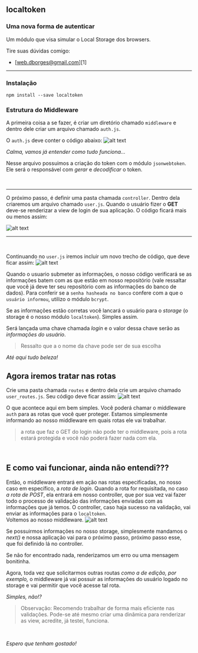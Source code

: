 ## localtoken
### Uma nova forma de autenticar
Um módulo que visa simular o Local Storage dos browsers.

Tire suas dúvidas comigo:
- [web.dborges@gmail.com][1]
<hr>

### Instalação
`npm install --save localtoken`

### Estrutura do Middleware
A primeira coisa a se fazer, é criar um diretório chamado `middleware` e dentro dele criar um arquivo chamado `auth.js`.

O `auth.js` deve conter o código abaixo:
![alt text](https://i.imgur.com/AEve2qo.png) <br>

*Calma, vamos já entender como tudo funciona...*


Nesse arquivo possuimos a criação do token com o módulo `jsonwebtoken`. Ele será o responsável com *gerar* e *decodificar* o token.

<br>
<hr>

O próximo passo, é definir uma pasta chamada `controller`. Dentro dela criaremos um arquivo chamado `user.js`.
Quando o usuário fizer o **GET** deve-se renderizar a view de login de sua aplicação. O código ficará mais ou menos assim:

![alt text](https://i.imgur.com/0CyQJJD.png)
<hr>
<br>

Continuando no `user.js` iremos incluir um novo trecho de código, que deve ficar assim:
![alt text](https://i.imgur.com/bfhEfoI.png)

Quando o usuario submeter as informações, o nosso código verificará se as informações batem com as que estão em nosso repositório (vale ressaltar que você já deve ter seu repositório com as informações do banco de dados). Para conferir se a `senha hasheada no banco` confere com a que o `usuário informou`, utilizo o módulo `bcrypt`.

Se as informações estão corretas você lancará o usuário para o *storage* (o storage é o nosso módulo `localtoken`). Simples assim.

Será lançada uma chave chamada *login* e o valor dessa chave serão as *informações do usuário*.
> Ressalto que a o nome da chave pode ser de sua escolha

*Até aqui tudo beleza!* <br>

## Agora iremos tratar nas rotas
Crie uma pasta chamada `routes` e dentro dela crie um arquivo chamado `user_routes.js`.
Seu código deve ficar assim:
![alt text](https://i.imgur.com/jKj7vxj.png)

O que acontece aqui em bem simples. Você poderá chamar o middleware `auth` para as rotas que você quer proteger. Estamos simplesmente informando ao nosso middleware em quais rotas ele vai trabalhar.

> a rota que faz o GET do login não pode ter o middleware, pois a rota estará protegida e você não poderá fazer nada com ela.
<br>

## E como vai funcionar, ainda não entendi??? <br>
Então, o middleware entrará em ação nas rotas especificadas, no nosso caso em específico, a *rota de login*. Quando a rota for requisitada, no caso *a rota de POST*, ela entrará em nosso controller, que por sua vez vai fazer todo o processo de validação das informações enviadas com as informações que já temos. O controller, caso haja sucesso na validação, vai enviar as informações para o `localtoken`. <br>
Voltemos ao nosso middleware.
![alt text](https://i.imgur.com/hNAZOp0.png)


Se possuirmos informações no nosso storage, simplesmente mandamos o *next()* e nossa aplicação vai para o próximo passo, próximo passo esse, que foi definido lá no controller. 

Se não for encontrado nada, renderizamos um erro ou uma mensagem bonitinha.

Agora, toda vez que solicitarmos outras routas *como a de edição, por exemplo,* o middleware já vai possuir as informações do usuário logado no storage e vai permitir que você acesse tal rota.

*Simples, não!?*

>Observação: Recomendo trabalhar de forma mais eficiente nas validações. Pode-se até mesmo criar uma dinâmica para renderizar as view, acredite, já testei, funciona.

<br>

*Espero que tenham gostado!*

